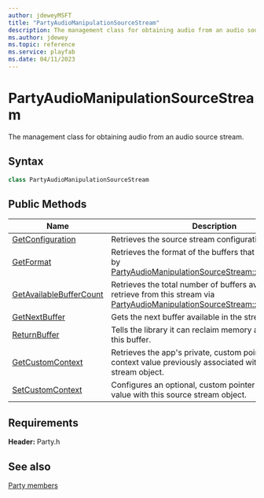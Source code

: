 ```yaml
---
author: jdeweyMSFT
title: "PartyAudioManipulationSourceStream"
description: The management class for obtaining audio from an audio source stream.
ms.author: jdewey
ms.topic: reference
ms.service: playfab
ms.date: 04/11/2023
---
```


# PartyAudioManipulationSourceStream  

The management class for obtaining audio from an audio source stream.  

## Syntax  
  
```cpp  
class PartyAudioManipulationSourceStream  
```  
  
## Public Methods  
  
| Name | Description |  
| --- | --- |  
| [GetConfiguration](methods/partyaudiomanipulationsourcestream_getconfiguration.md) | Retrieves the source stream configuration. |  
| [GetFormat](methods/partyaudiomanipulationsourcestream_getformat.md) | Retrieves the format of the buffers that will be provided by [PartyAudioManipulationSourceStream::GetNextBuffer()](methods/partyaudiomanipulationsourcestream_getnextbuffer.md). |  
| [GetAvailableBufferCount](methods/partyaudiomanipulationsourcestream_getavailablebuffercount.md) | Retrieves the total number of buffers available to retrieve from this stream via [PartyAudioManipulationSourceStream::GetNextBuffer()](methods/partyaudiomanipulationsourcestream_getnextbuffer.md). |  
| [GetNextBuffer](methods/partyaudiomanipulationsourcestream_getnextbuffer.md) | Gets the next buffer available in the stream. |  
| [ReturnBuffer](methods/partyaudiomanipulationsourcestream_returnbuffer.md) | Tells the library it can reclaim memory associated with this buffer. |  
| [GetCustomContext](methods/partyaudiomanipulationsourcestream_getcustomcontext.md) | Retrieves the app's private, custom pointer-sized context value previously associated with this source stream object. |  
| [SetCustomContext](methods/partyaudiomanipulationsourcestream_setcustomcontext.md) | Configures an optional, custom pointer-sized context value with this source stream object. |  

  
  
## Requirements  
  
**Header:** Party.h
  
## See also  
[Party members](../../party_members.md)  

  
  
  

